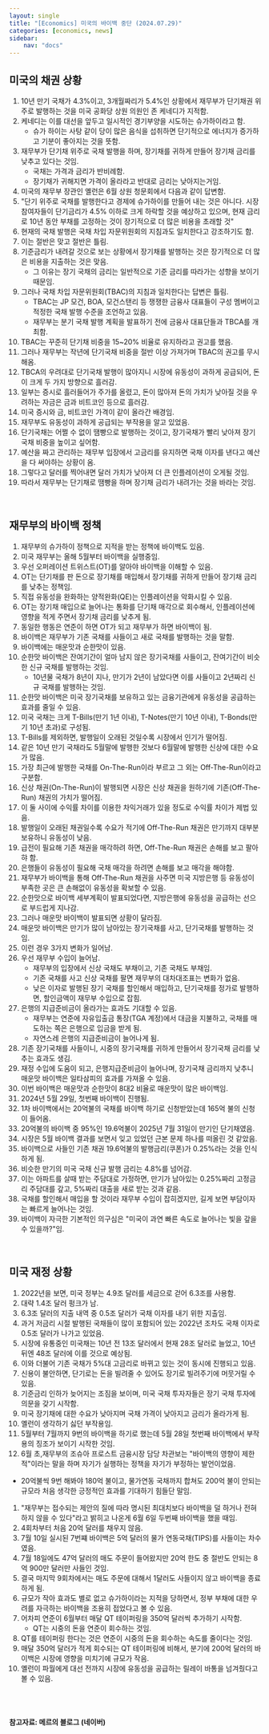 ```yaml
---
layout: single
title: "[Economics] 미국의 바이백 중단 (2024.07.29)"
categories: [economics, news]
sidebar:
    nav: "docs"
---
```


## 미국의 채권 상황
1. 10년 만기 국채가 4.3%이고, 3개월짜리가 5.4%인 상황에서 재무부가 단기채권 위주로 발행하는 것을 미국 공화당 상원 의원인 존 케네디가 지적함.
1. 케네디는 이를 대선을 앞두고 일시적인 경기부양을 시도하는 슈가하이라고 함.
    - 슈가 하이는 사탕 같이 당이 많은 음식을 섭취하면 단기적으로 에너지가 증가하고 기분이 좋아지는 것을 뜻함.
1. 재무부가 단기채 위주로 국채 발행을 하며, 장기채를 귀하게 만들어 장기채 금리를 낮추고 있다는 것임.
    - 국채는 가격과 금리가 반비례함.
    - 장기채가 귀해지면 가격이 올라라고 반대로 금리는 낮아지는거임.
1. 미국의 재무부 장관인 옐런은 6월 상원 청문회에서 다음과 같이 답변함.
1. "단기 위주로 국채를 발행한다고 경제에 슈가하이를 만들어 내는 것은 아니다. 시장 참여자들이 단기금리가 4.5% 이하로 크게 하락할 것을 예상하고 있으며, 현재 금리로 10년 동안 부채를 고정하는 것이 장기적으로 더 많은 비용을 초래할 것"
1. 현재의 국채 발행은 국채 차입 자문위원회의 지침과도 일치한다고 강조하기도 함.
1. 이는 절반은 맞고 절반은 틀림.
1. 기준금리가 내려갈 것으로 보는 상황에서 장기채를 발행하는 것은 장기적으로 더 많은 비용을 지출하는 것은 맞음.
    - 그 이유는 장기 국채의 금리는 일반적으로 기준 금리를 따라가는 성향을 보이기 때문임.
1. 그러나 국채 차입 자문위원회(TBAC)의 지침과 일치한다는 답변은 틀림.
    - TBAC는 JP 모건, BOA, 모건스탠리 등 쟁쟁한 금융사 대표들이 구성 멤버이고 적정한 국채 발행 수준을 조언하고 있음.
    - 재무부는 분기 국채 발행 계획을 발표하기 전에 금융사 대표단들과 TBCA를 개최함.
1. TBAC는 꾸준히 단기채 비중을 15~20% 비율로 유지하라고 권고를 했음.
1. 그러나 재무부는 작년에 단기국채 비중을 절반 이상 가져가며 TBAC의 권고를 무시해옴.
1. TBCA의 우려대로 단기국채 발행이 많아지니 시장에 유동성이 과하게 공급되어, 돈이 크게 두 가지 방향으로 흘러감. 
1. 일부는 증시로 흘러들어가 주가를 올렸고, 돈이 많아져 돈의 가치가 낮아질 것을 우려하는 자금은 금과 비트코인 등으로 흘러감.
1. 미국 증시와 금, 비트코인 가격이 같이 올라간 배경임.
1. 재무부도 유동성이 과하게 공급되는 부작용을 알고 있었음.
1. 단기국채는 어쩔 수 없이 땜빵으로 발행하는 것이고, 장기국채가 빨리 낮아져 장기국채 비중을 높이고 싶어함.
1. 예산을 짜고 관리하는 재무부 입장에서 고금리를 유지하면 국채 이자를 낸다고 예산을 다 써야하는 상황이 옴.
1. 그렇다고 달러를 찍어내면 달러 가치가 낮아져 더 큰 인플레이션이 오게될 것임.
1. 따라서 재무부는 단기채로 땜빵을 하며 장기채 금리가 내려가는 것을 바라는 것임.

<br/>

## 재무부의 바이백 정책
1. 재무부의 슈가하이 정책으로 지적을 받는 정책에 바이백도 있음.
1. 미국 재무부는 올해 5월부터 바이백을 실행중임.
1. 우선 오퍼레이션 트위스트(OT)를 알아야 바이백을 이해할 수 있음.
1. OT는 단기채를 판 돈으로 장기채를 매입해서 장기채를 귀하게 만들어 장기채 금리를 낮추는 정책임.
1. 직접 유동성을 완화하는 양적완화(QE)는 인플레이션을 악화시킬 수 있음.
1. OT는 장기채 매입으로 늘어나는 통화를 단기채 매각으로 회수해서, 인플레이션에 영향을 적게 주면서 장기채 금리를 낮추게 됨.
1. 동일한 행동은 연준이 하면 OT가 되고 재무부가 하면 바이백이 됨.
1. 바이백은 재무부가 기존 국채를 사들이고 새로 국채를 발행하는 것을 말함.
1. 바이백에는 매운맛과 순한맛이 있음.
1. 순한맛 바이백은 잔여기간이 얼마 남지 않은 장기국채를 사들이고, 잔여기간이 비슷한 신규 국채를 발행하는 것임.
    - 10년물 국채가 8년이 지나, 만기가 2년이 남았다면 이를 사들이고 2년짜리 신규 국채를 발행하는 것임.
1. 순한맛 바이백은 미국 장기국채를 보유하고 있는 금융기관에게 유동성을 공급하는 효과를 줄일 수 있음.
1. 미국 국채는 크게 T-Bills(만기 1년 이내), T-Notes(만기 10년 이내), T-Bonds(만기 10년 초과)로 구성됨.
1. T-Bills를 제외하면, 발행일이 오래된 것일수록 시장에서 인기가 떨어짐.
1. 같은 10년 만기 국채라도 5월말에 발행한 것보다 6월말에 발행한 신상에 대한 수요가 많음.
1. 가장 최근에 발행한 국채를 On-The-Run이라 부르고 그 외는 Off-The-Run이라고 구분함.
1. 신상 채권(On-The-Run)이 발행되면 시장은 신상 채권을 원하기에 기존(Off-The-Run) 채권의 가치가 떨어짐.
1. 이 둘 사이에 수익률 차이를 이용한 차익거래가 있을 정도로 수익률 차이가 제법 있음.
1. 발행일이 오래된 채권일수록 수요가 적기에 Off-The-Run 채권은 만기까지 대부분 보유하니 유동성이 낮음.
1. 급전이 필요해 기존 채권을 매각하려 하면, Off-The-Run 채권은 손해를 보고 팔아햐 함.
1. 은행들이 유동성이 필요해 국채 매각을 하려면 손해를 보고 매각을 해야함.
1. 재무부가 바이백을 통해 Off-The-Run 채권을 사주면 미국 지방은행 등 유동성이 부족한 곳은 큰 손해없이 유동성을 확보할 수 있음.
1. 순한맛으로 바이백 세부계획이 발표되었다면, 지방은행에 유동성을 공급하는 선으로 부드럽게 지나감.
1. 그러나 매운맛 바이백이 발표되면 상황이 달라짐.
1. 매운맛 바이백은 만기가 많이 남아있는 장기국채를 사고, 단기국채를 발행하는 것임.
1. 이런 경우 3가지 변화가 일어남.
1. 우선 재무부 수입이 늘어남.
    - 재무부의 입장에서 신상 국채도 부채이고, 기존 국채도 부채임.
    - 기존 국채를 사고  신상 국채를 팔면 재무부의 대차대조표는 변화가 없음.
    - 낮은 이자로 발행된 장기 국채를 할인해서 매입하고, 단기국채를 정가로 발행하면, 할인금액이 재무부 수입으로 잡힘. 
1. 은행의 지급준비금이 올라가는 효과도 기대할 수 있음.
    - 재무부는 연준에 자유입출금 통장(TGA 계정)에서 대금을 지불하고, 국채를 매도하는 쪽은 은행으로 입금을 받게 됨.
    - 자연스레 은행의 지급준비금이 늘어나게 됨.
1. 기존 장기국채를 사들이니, 시중의 장기국채를 귀하게 만들어서 장기국채 금리를 낮추는 효과도 생김.
1. 재정 수입에 도움이 되고, 은행지급준비금이 늘어나며, 장기국채 금리까지 낮추니 매운맛 바이백은 일타삼피의 효과를 가져올 수 있음.
1. 이번 바이백은 매운맛과 순한맛이 8대2 비율로 매운맛이 많은 바이백임.
1. 2024년 5월 29일, 첫번째 바이백이 진행됨.
1. 1차 바이백에서는 20억불의 국채를 바이백 하기로 신청받았는데  165억 불의 신청이 들어옴.
1. 20억불의 바이백 중 95%인 19.6억불이 2025년 7월 31일이 만기인 단기채였음.
1. 시장은 5월 바이백 결과를 보면서 잊고 있었던 근본 문제 하나를 떠올린 것 같았음.
1. 바이백으로 사들인 기존 채권 19.6억불의 발행금리(쿠폰)가 0.25%라는 것을 인식하게 됨.
1. 비슷한 만기의 미국 국채 신규 발행 금리는 4.8%를 넘어감.
1. 이는 아파트를 살때 받는 주담대로 가정하면, 만기가 남아있는 0.25%짜리 고정금리 주담대를 갚고, 5%짜리 대출을 새로 받는 것과 같음.
1. 국채를 할인해서 매입을 할 것이라 재무부 수입이 잡히겠지만, 길게 보면 부담이자는 빠르게 늘어나는 것임.
1. 바이백이 자극한 기본적인 의구심은 "미국이 과연 빠른 속도로 늘어나는 빛을 갚을 수 있을까?"임.

<br/>

## 미국 재정 상황
1. 2022년을 보면, 미국 정부는 4.9조 달러를 세금으로 걷어 6.3조를 사용함.
1. 대략 1.4조 달러 펑크가 남.
1. 6.3조 달러의 지출 내역 중 0.5조 달러가 국채 이자를 내기 위한 지출임.
1. 과거 저금리 시절 발행된 국채들이 많이 포함되어 있는 2022년 조차도 국채 이자로 0.5조 달러가 나가고 있었음.
1. 시장에 유통중인 미국채는 10년 전 13조 달러에서 현재 28조 달러로 늘었고, 10년 뒤엔 48조 달러에 이를 것으로 예상됨.
1. 이와 더불어 기존 국채가 5%대 고금리로 바뀌고 있는 것이 동시에 진행되고 있음.
1. 신용이 불안하면, 단기로는 돈을 빌려줄 수 있어도 장기로 빌려주기에 머뭇거릴 수 있음.
1. 기준금리 인하가 늦어지는 조짐을 보이며, 미국 국채 투자자들은 장기 국채 투자에 의문을 갖기 시작함.
1. 미국 장기채에 대한 수요가 낮아지며 국채 가격이 낮아지고 금리가 올라가게 됨.
1. 옐런이 생각하기 싫던 부작용임.
1. 5월부터 7월까지 9번의 바이백을 하기로 했는데 5월 28일 첫번째 바이백에서 부작용의 징조가 보이기 시작한 것임.
1. 6월 초,재무부의 조슈아 프로스트 금융시장 담당 차관보는 "바이백의 영향이 제한적"이라는 말을 하며 자기가 실행하는 정책을 자기가 부정하는 발언이었음.
 - 20억불씩 9번 해봐야 180억 불이고, 물가연동 국채까지 합쳐도 200억 불이 안되는 규모라 처음 생각한 긍정적인 효과를 기대하기 힘들단 말임.
1. "재무부는 접수되는 제안의 질에 따라 명시된 최대치보다 바이백을 덜 하거나 전혀 하지 않을 수 있다"라고 밝히고 나온게 6월 6일 두번째 바이백을 했을 때임.
1. 4회차부터 처음 20억 달러를 채우지 않음.
1. 7월 10일 실시된 7번쨰 바이백은 5억 달러의 물가 연동국채(TIPS)를 사들이는 차수였음.
1. 7월 18일에도 47억 달러의 매도 주문이 들어왔지만 20억 한도 중 절반도 안되는 8억 900만 달러만 사들인 것임.
1. 결국 마지막 9회차에서는 매도 주문에 대해서 1달러도 사들이지 않고 바이백을 종료하게 됨.
1. 규모가 작아 효과도 별로 없고 슈가하이라는 지적을 당하면서, 정부 부채에 대한 우려를 자극하는 바이백을 조용히 접었다고 볼 수 있음.
1. 어차피 연준이 6월부터 매달 QT 테이퍼링을 350억 달러씩 추가하기 시작함.
    - QT는 시중의 돈을 연준이 회수하는 것임.
1. QT를 테이퍼링 한다는 것은 연준이 시중의 돈을 회수하는 속도를 줄이다는 것임.
1. 매달 350억 달러가 적게 회수되는 QT 테이퍼링에 비해서, 분기에 200억 달러의 바이백은 시장에 영향을 미치기에 규모가 작음.
1. 옐런이 파월에게 대선 전까지 시장에 유동성을 공급하는 릴레이 바통을 넘겨줬다고 볼 수 있음.


<br/>
<br/>

#### 참고자료: 메르의 블로그 (네이버) 